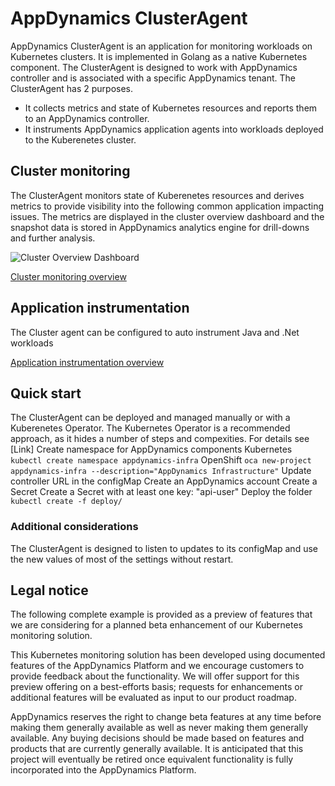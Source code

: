 # AppDynamics ClusterAgent

AppDynamics ClusterAgent is an application for monitoring workloads on Kubernetes clusters. It is implemented in Golang as a native Kubernetes component. The ClusterAgent is designed to work with AppDynamics controller and is associated with a specific AppDynamics tenant. 
The ClusterAgent has 2 purposes. 
 * It collects metrics and state of Kubernetes resources and reports them to an AppDynamics controller.
 * It instruments AppDynamics application agents into workloads deployed to the Kuberenetes cluster.


## Cluster monitoring
The ClusterAgent monitors state of Kuberenetes resources and derives metrics to provide visibility into the following common application impacting issues. The metrics are displayed in the cluster overview dashboard and the snapshot data is stored in AppDynamics analytics engine for drill-downs and further analysis.

![Cluster Overview Dashboard](https://github.com/Appdynamics/cluster-agent/docs/assets/cluster-dashboard.png)


 [Cluster monitoring overview](https://github.com/Appdynamics/cluster-agent/docs/monitoring.md)



## Application instrumentation

The Cluster agent can be configured to auto instrument Java and .Net workloads

[Application instrumentation overview](https://github.com/Appdynamics/cluster-agent/docs/monitoring.md)

## Quick start
The ClusterAgent can be deployed and managed manually or with a Kuberenetes Operator. 
The Kubernetes Operator is a recommended approach, as it hides a number of steps and compexities. For details see [Link]
Create namespace for AppDynamics components
Kubernetes
`kubectl create namespace appdynamics-infra`
OpenShift
`oca new-project appdynamics-infra --description="AppDynamics Infrastructure"`
Update controller URL in the configMap
Create an AppDynamics account
Create a Secret
Create a Secret with at least one key:
"api-user"
Deploy the folder
`kubectl create -f deploy/`

### Additional considerations

The ClusterAgent is designed to listen to updates to its configMap and use the new values of most of the settings without restart.


## Legal notice
The following complete example is provided as a preview of features that we are considering for a planned beta enhancement of our Kubernetes monitoring solution.

This Kubernetes monitoring solution has been developed using documented features of the AppDynamics Platform and we encourage customers to provide feedback about the functionality.  We will offer support for this preview offering on a best-efforts basis; requests for enhancements or additional features will be evaluated as input to our product roadmap.

AppDynamics reserves the right to change beta features at any time before making them generally available as well as never making them generally available. Any buying decisions should be made based on features and products that are currently generally available.  It is anticipated that this project will eventually be retired once equivalent functionality is fully incorporated into the AppDynamics Platform.

